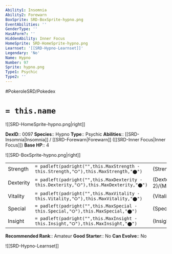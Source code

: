 ```yaml
---
Ability1: Insomnia
Ability2: Forewarn
BoxSprite: SRD-BoxSprite-hypno.png
EventAbilities: ''
GenderType: ''
HasAForm?: ''
HiddenAbility: Inner Focus
HomeSprite: SRD-HomeSprite-hypno.png
Learnset: '[[SRD-Hypno-Learnset]]'
Legendary: 'No'
Name: Hypno
Number: 97
Sprite: hypno.png
Type1: Psychic
Type2: ''
---
```


#PokeroleSRD/Pokedex

# `= this.name`

![[SRD-HomeSprite-hypno.png|right]]

**DexID**:: 0097
**Species**:: Hypno
**Type**:: Psychic
**Abilities**:: [[SRD-Insomnia|Insomnia]] / [[SRD-Forewarn|Forewarn]] ([[SRD-Inner Focus|Inner Focus]])
**Base HP**:: 4

![[SRD-BoxSprite-hypno.png|right]]

|           |                                                                                        |                                          |
| --------- | -------------------------------------------------------------------------------------- | ---------------------------------------- |
| Strength  | `= padleft(padright("",this.MaxStrength - this.Strength,"⭘"),this.MaxStrength,"⬤")`    | (Strength::2)/(MaxStrength::5)   |
| Dexterity | `= padleft(padright("",this.MaxDexterity - this.Dexterity,"⭘"),this.MaxDexterity,"⬤")` | (Dexterity:: 2)/(MaxDexterity::4) |
| Vitality  | `= padleft(padright("",this.MaxVitality - this.Vitality,"⭘"),this.MaxVitality,"⬤")`    | (Vitality::2)/(MaxVitality::5)   |
| Special   | `= padleft(padright("",this.MaxSpecial - this.Special,"⭘"),this.MaxSpecial,"⬤")`       | (Special::2)/(MaxSpecial::5)     |
| Insight   | `= padleft(padright("",this.MaxInsight - this.Insight,"⭘"),this.MaxInsight,"⬤")`       | (Insight::3)/(MaxInsight::6)     |

**Recommended Rank**:: Amateur
**Good Starter**:: No
**Can Evolve**:: No

![[SRD-Hypno-Learnset]]